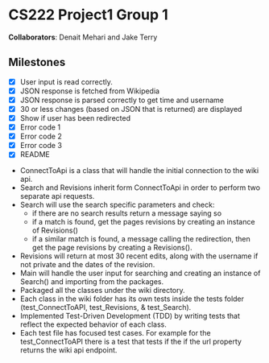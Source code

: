 # CS222 Project1 Group 1
**Collaborators**: Denait Mehari and Jake Terry

## Milestones
- [x] User input is read correctly.
- [x] JSON response is fetched from Wikipedia
- [x] JSON response is parsed correctly to get time and username
- [x] 30 or less changes (based on JSON that is returned) are displayed
- [x] Show if user has been redirected
- [x] Error code 1
- [x] Error code 2
- [x] Error code 3
- [x] README

* ConnectToApi is a class that will handle the initial connection to the wiki api.
* Search and Revisions inherit form ConnectToApi in order to perform two separate api requests.
* Search will use the search specific parameters and check:
  * if there are no search results return a message saying so
  * if a match is found, get the pages revisions by creating an instance of Revisions()
  * if a similar match is found, a message calling the redirection, then get the page revisions by creating a Revisions().
* Revisions will return at most 30 recent edits, along with the username if not private and the dates of the revision.
* Main will handle the user input for searching and creating an instance of Search() and importing from the packages.
* Packaged all the classes under the wiki directory.
* Each class in the wiki folder has its own tests inside the tests folder (test_ConnectToAPI, test_Revisions, & test_Search).
* Implemented Test-Driven Development (TDD) by writing tests that reflect the expected behavior of each class.
* Each test file has focused test cases. For example for the test_ConnectToAPI there is a test that tests if the if the url property returns the wiki api endpoint.
  

